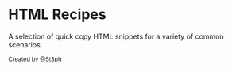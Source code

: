 # HTML Recipes

A selection of quick copy HTML snippets for a variety of common scenarios.

<small>Created by [@5t3ph](https://twitter.com/5t3ph)</small>
